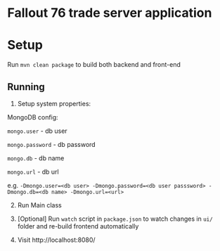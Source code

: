 # Fallout 76 trade server application

# Setup

Run `mvn clean package` to build both backend and front-end

## Running

1. Setup system properties:

MongoDB config:

`mongo.user` - db user

`mongo.password` - db password

`mongo.db` - db name

`mongo.url` - db url

e.g. `-Dmongo.user=<db user> -Dmongo.password=<db user passsword> -Dmongo.db=<db name> -Dmongo.url=<url>`

2. Run Main class

3. [Optional] Run `watch` script in `package.json` to watch changes in `ui/` folder and re-build frontend automatically

3. Visit http://localhost:8080/
